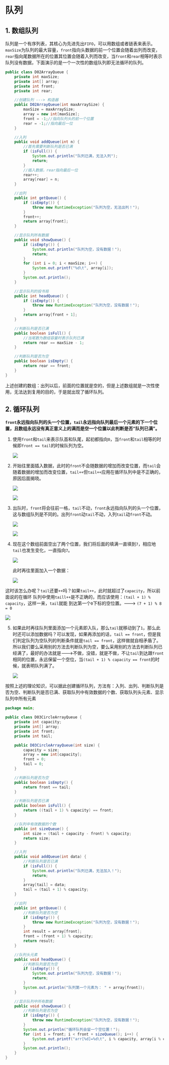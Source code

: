 # 队列

## 1. 数组队列

队列是一个有序列表，其核心为先进先出`FIFO`，可以用数组或者链表来表示。`maxSize`为队列的最大容量，`front`指向头数据的前一个位置会随着出列而改变，`rear`指向尾数据所在的位置其位置会随着入列而改变，当`front`和`rear`相等时表示队列没有数据，下面演示的是一个一次性的数组队列即无法循环的队列。

```java
public class D02ArrayQueue {
    private int maxSize;
    private int[] array;
    private int front;
    private int rear;

    //创建队列 ---> 构造器
    public D02ArrayQueue(int maxArraySize) {
        maxSize = maxArraySize;
        array = new int[maxSize];
        front = -1;//指向队列头的前一个位置
        rear = -1;//指向最后一位
    }

    //入列
    public void addQueue(int n) {
        //首先需要判断队列是否已满
        if (isFull()) {
            System.out.println("队列已满，无法入列");
            return;
        }
        //插入数据，rear指向最后一位
        rear++;
        array[rear] = n;
    }

    //出列
    public int getQueue() {
        if (isEmpty()) {
            throw new RuntimeException("队列为空，无法出列！");
        }
        front++;
        return array[front];
    }

    //显示队列所有数据
    public void showQueue() {
        if (isEmpty()) {
            System.out.println("队列为空，没有数据！");
            return;
        }
        for (int i = 0; i < maxSize; i++) {
            System.out.printf("%d\t", array[i]);
        }
        System.out.println();
    }

    //显示队列的投书局
    public int headQueue() {
        if (isEmpty()) {
            throw new RuntimeException("队列为空，没有数据！");
        }
        return array[front + 1];
    }

    //判断队列是否已满
    public boolean isFull() {
        //当尾数为数组容量时表示队列已满
        return rear == maxSize - 1;
    }

    //判断队列是否为空
    public boolean isEmpty() {
        return rear == front;
    }
}
```

上述创建的数组：出列以后，前面的位置就是空的，但是上述数组就是一次性使用，无法达到复用的目的，于是就出现了循环队列。

## 2. 循环队列

**`front`永远指向队列的头一个位置，`tail`永远指向队列最后一个元素的下一个位置，且数组永远没有真正意义上的满而是空一个位置以此判断是否“队列已满”。**

1. 使用`front`和`tail`来表示队首和队尾，起初都指向`0`，当`front`和`tail`相等的时候即`front == tail`的时候队列为空。

   ![](https://p1-jj.byteimg.com/tos-cn-i-t2oaga2asx/gold-user-assets/2019/3/23/169a93da79950acc~tplv-t2oaga2asx-watermark.awebp)

2. 开始往里面插入数据，此时的`front`不会随数据的增加而改变位置，而`tail`会随着数据的增加而改变位置，`tail++`但`tail++`应用在循环队列中是不正确的，原因后面揭晓。

   ![](https://p1-jj.byteimg.com/tos-cn-i-t2oaga2asx/gold-user-assets/2019/3/23/169a93da7947e1e3~tplv-t2oaga2asx-watermark.awebp)

   ![](https://p1-jj.byteimg.com/tos-cn-i-t2oaga2asx/gold-user-assets/2019/3/23/169a93da79a7eb1e~tplv-t2oaga2asx-watermark.awebp)

3. 出队时，`front`将会往前一格，`tail`不动，`front`永远指向队列的头一个位置，这与数组队列是不同的。出列`front`动`tail`不动，入列`tail`动`front`不动。

   ![](https://p1-jj.byteimg.com/tos-cn-i-t2oaga2asx/gold-user-assets/2019/3/23/169a93da7a0ec26f~tplv-t2oaga2asx-watermark.awebp)

   ![](https://p1-jj.byteimg.com/tos-cn-i-t2oaga2asx/gold-user-assets/2019/3/23/169a93da7a1eff2c~tplv-t2oaga2asx-watermark.awebp)

4. 现在这个数组前面空出了两个位置，我们将后面的填满一直填到`7`，相应地`tail`也发生变化，一直指向`7`。

   ![](https://p1-jj.byteimg.com/tos-cn-i-t2oaga2asx/gold-user-assets/2019/3/23/169a93da7a37899c~tplv-t2oaga2asx-watermark.awebp)

   此时再往里面加入一个数据：

   ![](https://p1-jj.byteimg.com/tos-cn-i-t2oaga2asx/gold-user-assets/2019/3/23/169a93daa17f22f3~tplv-t2oaga2asx-watermark.awebp)

​	这时该怎么办呢？`tail`还要`++`吗？如果`tail++`，此时就超过了`capacity`，所以前面说的在循环	队列中使用`taill++`是不正确的，而应该使用：`(tail + 1) % capacity`，这样一来，`tail`就能	到达第一个`0`下标的空位置。---> `(7 + 1) % 8 = 0`

![](https://p1-jj.byteimg.com/tos-cn-i-t2oaga2asx/gold-user-assets/2019/3/23/169a93daa16bee5d~tplv-t2oaga2asx-watermark.awebp)

5. 如果此时再往队列里面添加一个元素即入队，那么`tail`就移动到了`1`，那么此时还可以添加数据吗？可以发现，如果再添加的话，`tail == front`，但是我们判定队列为空队列的判断条件就是`tail == front`，这样做就自相矛盾了。所以我们要么采用别的方法去判断队列为空，要么采用别的方法去判断队列已经满了，最好的办法就是--->不做，没错，就是不做，不让`tail`到达跟`front`相同的位置，永远保留一个空位，当`(tail + 1) % capacity == front`的时候，就表明队列满了。

   ![](https://p1-jj.byteimg.com/tos-cn-i-t2oaga2asx/gold-user-assets/2019/3/23/169a93daa19f5c7d~tplv-t2oaga2asx-watermark.awebp)

按照上述的理论知识，可以据此创建循环队列，方法有：入列、出列、判断队列是否为空、判断队列是否已满、获取队列中有效数据的个数、获取队列头元素、显示队列中所有元素

```java
package main;

public class D03CircleArrayQueue {
    private int capacity;
    private int[] array;
    private int front;
    private int tail;

    public D03CircleArrayQueue(int size) {
        capacity = size;
        array = new int[capacity];
        front = 0;
        tail = 0;
    }

    //判断队列是否为空
    public boolean isEmpty() {
        return front == tail;
    }

    //判断队列是否已满
    public boolean isFull() {
        return ((tail + 1) % capacity) == front;
    }

    //队列中有效数据的个数
    public int sizeQueue() {
        int size = (tail + capacity - front) % capacity;
        return size;
    }

    //入列
    public void addQueue(int data) {
        //判断队列是否已满
        if (isFull()) {
            System.out.println("队列已满，无法加入！");
            return;
        }
        array[tail] = data;
        tail = (tail + 1) % capacity;
    }

    //出列
    public int getQueue() {
        //判断队列是否为空
        if (isEmpty()) {
            throw new RuntimeException("队列为空，没有数据！");
        }
        int result = array[front];
        front = (front + 1) % capacity;
        return result;
    }

    //队列头元素
    public void headQueue() {
        //判断队列是否为空
        if (isEmpty()) {
            System.out.println("队列为空，没有数据！");
            return;
        }
        System.out.println("队列第一个元素为： " + array[front]);
    }

    //显示队列中所有数据
    public void showQueue() {
        //判断队列是否为空
        if (isEmpty()) {
            throw new RuntimeException("队列为空，没有数据！");
        }
        System.out.println("循环队列会留一个空位置！");
        for (int i = front; i < front + sizeQueue(); i++) {
            System.out.printf("arr[%d]=%d\t", i % capacity, array[i % capacity]);
        }
        System.out.println();
    }
}
```

